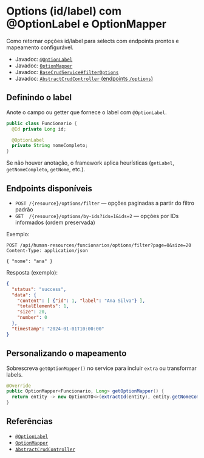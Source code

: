 # Options (id/label) com @OptionLabel e OptionMapper

Como retornar opções id/label para selects com endpoints prontos e mapeamento configurável.

- Javadoc: [`@OptionLabel`](../apidocs/org/praxisplatform/uischema/annotation/OptionLabel.html)
- Javadoc: [`OptionMapper`](../apidocs/org/praxisplatform/uischema/mapper/base/OptionMapper.html)
- Javadoc: [`BaseCrudService#filterOptions`](../apidocs/org/praxisplatform/uischema/service/base/BaseCrudService.html)
- Javadoc: [`AbstractCrudController` (endpoints `/options`)](../apidocs/org/praxisplatform/uischema/controller/base/AbstractCrudController.html)

## Definindo o label

Anote o campo ou getter que fornece o label com `@OptionLabel`.

```java
public class Funcionario {
  @Id private Long id;

  @OptionLabel
  private String nomeCompleto;
}
```

Se não houver anotação, o framework aplica heurísticas (`getLabel`, `getNomeCompleto`, `getNome`, etc.).

## Endpoints disponíveis

- `POST /{resource}/options/filter` — opções paginadas a partir do filtro padrão
- `GET  /{resource}/options/by-ids?ids=1&ids=2` — opções por IDs informados (ordem preservada)

Exemplo:

```http
POST /api/human-resources/funcionarios/options/filter?page=0&size=20
Content-Type: application/json

{ "nome": "ana" }
```

Resposta (exemplo):

```json
{
  "status": "success",
  "data": {
    "content": [ {"id": 1, "label": "Ana Silva"} ],
    "totalElements": 1,
    "size": 20,
    "number": 0
  },
  "timestamp": "2024-01-01T10:00:00"
}
```

## Personalizando o mapeamento

Sobrescreva `getOptionMapper()` no service para incluir `extra` ou transformar labels.

```java
@Override
public OptionMapper<Funcionario, Long> getOptionMapper() {
  return entity -> new OptionDTO<>(extractId(entity), entity.getNomeCompleto(), entity.getDepartamento());
}
```

## Referências

- [`@OptionLabel`](../apidocs/org/praxisplatform/uischema/annotation/OptionLabel.html)
- [`OptionMapper`](../apidocs/org/praxisplatform/uischema/mapper/base/OptionMapper.html)
- [`AbstractCrudController`](../apidocs/org/praxisplatform/uischema/controller/base/AbstractCrudController.html)
